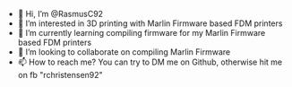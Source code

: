 - 👋 Hi, I’m @RasmusC92
- 👀 I’m interested in 3D printing with Marlin Firmware based FDM printers
- 🌱 I’m currently learning compiling firmware for my Marlin Firmware based FDM printers
- 💞️ I’m looking to collaborate on compiling Marlin Firmware
- 📫 How to reach me? You can try to DM me on Github, otherwise hit me on fb "rchristensen92"

<!---
RasmusC92/RasmusC92 is a ✨ special ✨ repository because its `README.md` (this file) appears on your GitHub profile.
You can click the Preview link to take a look at your changes.
--->
